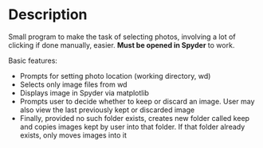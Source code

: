 # Description
Small program to make the task of selecting photos, involving a lot of clicking if done manually, easier. **Must be opened in Spyder** to work.

Basic features:
- Prompts for setting photo location (working directory, wd)
- Selects only image files from wd
- Displays image in Spyder via matplotlib
- Prompts user to decide whether to keep or discard an image. User may also view the last previously kept or discarded image
- Finally, provided no such folder exists, creates new folder called keep and copies images kept by user into that folder. If that folder already exists, only moves images into it 
